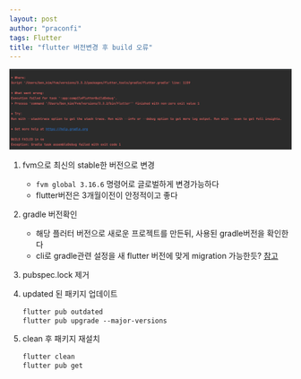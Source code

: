 ```yaml
---
layout: post
author: "praconfi"
tags: Flutter
title: "flutter 버전변경 후 build 오류"
---
```


![buildError](../assets/imgs/2022-09-21/compileFlutterBuildDebug.png)

1. fvm으로 최신의 stable한 버전으로 변경
   - `fvm global 3.16.6` 명령어로 글로벌하게 변경가능하다
   - flutter버전은 3개월이전이 안정적이고 좋다

2. gradle 버전확인
    - 해당 플러터 버전으로 새로운 프로젝트를 만든뒤, 사용된 gradle버전을 확인한다
    - cli로 gradle관련 설정을 새 flutter 버전에 맞게 migration 가능한듯? [참고](https://docs.flutter.dev/release/breaking-changes/androidx-migration#what-if-i-cant-use-android-studio)

3. pubspec.lock 제거

4. updated 된 패키지 업데이트
   
    ```
    flutter pub outdated
    flutter pub upgrade --major-versions
    ```

5. clean 후 패키지 재설치
    ```
    flutter clean
    flutter pub get
    ```